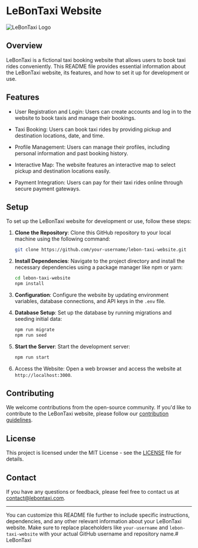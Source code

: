 # LeBonTaxi Website

![LeBonTaxi Logo](logo.png)

## Overview

LeBonTaxi is a fictional taxi booking website that allows users to book taxi rides conveniently. This README file provides essential information about the LeBonTaxi website, its features, and how to set it up for development or use.

## Features

- User Registration and Login: Users can create accounts and log in to the website to book taxis and manage their bookings.

- Taxi Booking: Users can book taxi rides by providing pickup and destination locations, date, and time.

- Profile Management: Users can manage their profiles, including personal information and past booking history.

- Interactive Map: The website features an interactive map to select pickup and destination locations easily.

- Payment Integration: Users can pay for their taxi rides online through secure payment gateways.

## Setup

To set up the LeBonTaxi website for development or use, follow these steps:

1. **Clone the Repository**: Clone this GitHub repository to your local machine using the following command:

   ```bash
   git clone https://github.com/your-username/lebon-taxi-website.git
   ```

2. **Install Dependencies**: Navigate to the project directory and install the necessary dependencies using a package manager like npm or yarn:

   ```bash
   cd lebon-taxi-website
   npm install
   ```

3. **Configuration**: Configure the website by updating environment variables, database connections, and API keys in the `.env` file.

4. **Database Setup**: Set up the database by running migrations and seeding initial data:

   ```bash
   npm run migrate
   npm run seed
   ```

5. **Start the Server**: Start the development server:

   ```bash
   npm run start
   ```

6. Access the Website: Open a web browser and access the website at `http://localhost:3000`.

## Contributing

We welcome contributions from the open-source community. If you'd like to contribute to the LeBonTaxi website, please follow our [contribution guidelines](CONTRIBUTING.md).

## License

This project is licensed under the MIT License - see the [LICENSE](LICENSE) file for details.

## Contact

If you have any questions or feedback, please feel free to contact us at contact@lebontaxi.com.

---

You can customize this README file further to include specific instructions, dependencies, and any other relevant information about your LeBonTaxi website. Make sure to replace placeholders like `your-username` and `lebon-taxi-website` with your actual GitHub username and repository name.# LeBonTaxi
